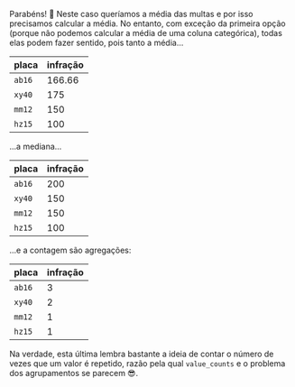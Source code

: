 Parabéns!  👏 Neste caso queríamos a média das multas e por isso precisamos calcular a média. No entanto, com exceção da primeira opção (porque não podemos calcular a média de uma coluna categórica), todas elas podem fazer sentido, pois tanto a média...


|placa|infração|
|----|----|
|`ab16`|166.66|
|`xy40`|175|
|`mm12`|150|
|`hz15`|100|

...a mediana...


|placa|infração|
|----|----|
|`ab16`|200|
|`xy40`|150|
|`mm12`|150|
|`hz15`|100|

...e a contagem são agregações:

|placa|infração|
|----|----|
|`ab16`|3|
|`xy40`|2|
|`mm12`|1|
|`hz15`|1|

Na verdade, esta última lembra bastante a ideia de contar o número de vezes que um valor é repetido, razão pela qual `value_counts` e o problema dos agrupamentos se parecem 😎.     